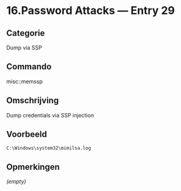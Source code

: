 # 16.Password Attacks — Entry 29

## Categorie

Dump via SSP

## Commando

misc::memssp

## Omschrijving

Dump credentials via SSP injection

## Voorbeeld

```
C:\Windows\system32\mimilsa.log
```

## Opmerkingen

_(empty)_

